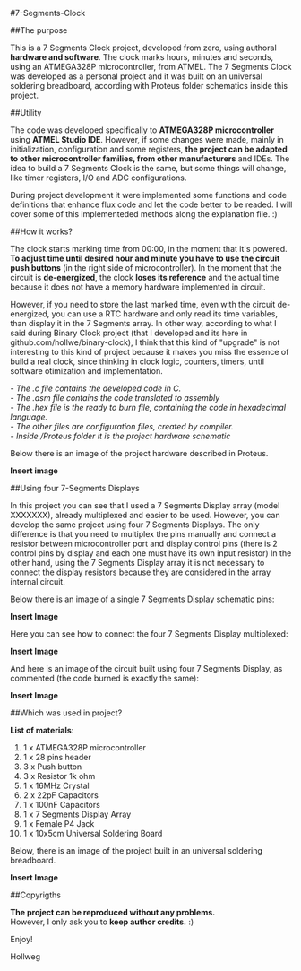 #7-Segments-Clock

##The purpose

This is a 7 Segments Clock project, developed from zero, using authoral **hardware and software**. The clock marks hours, minutes and seconds, using an ATMEGA328P microcontroller, from ATMEL. The 7 Segments Clock was developed as a personal project and it was built on an universal soldering breadboard, according with Proteus folder schematics inside this project.

##Utility

The code was developed specifically to **ATMEGA328P microcontroller** using **ATMEL Studio IDE**. However, if some changes were made, mainly in initialization, configuration and some registers, **the project can be adapted to other microcontroller families, from other manufacturers** and IDEs. The idea to build a 7 Segments Clock is the same, but some things will change, like timer registers, I/O and ADC configurations.

During project development it were implemented some functions and code definitions that enhance flux code and let the code better to be readed. I will cover some of this implementeded methods along the explanation file. :)

##How it works?

The clock starts marking time from 00:00, in the moment that it's powered. **To adjust time until desired hour and minute you have to use the circuit push buttons** (in the right side of microcontroller). In the moment that the circuit is **de-energized**, the clock **loses its reference** and the actual time because it does not have a memory hardware implemented in circuit.

However, if you need to store the last marked time, even with the circuit de-energized, you can use a RTC hardware and only read its time variables, than display it in the 7 Segments array. In other way, according to what I said during Binary Clock project (that I developed and its here in github.com/hollwe/binary-clock), I think that this kind of "upgrade" is not interesting to this kind of project because it makes you miss the essence of build a real clock, since thinking in clock logic, counters, timers, until software otimization and implementation.

*- The .c file contains the developed code in C.* </br>
*- The .asm file contains the code translated to assembly* </br>
*- The .hex file is the ready to burn file, containing the code in hexadecimal language.* </br>
*- The other files are configuration files, created by compiler.* </br>
*- Inside /Proteus folder it is the project hardware schematic* </br>

Below there is an image of the project hardware described in Proteus. 

**Insert image**

##Using four 7-Segments Displays

In this project you can see that I used a 7 Segments Display array (model XXXXXXX), already multiplexed and easier to be used.
However, you can develop the same project using four 7 Segments Displays. 
The only difference is that you need to multiplex the pins manually and connect a resistor between microcontroller port and display control pins (there is 2 control pins by display and each one must have its own input resistor)
In the other hand, using the 7 Segments Display array it is not necessary to connect the display resistors because they are considered in the array internal circuit.

Below there is an image of a single 7 Segments Display schematic pins:

**Insert Image**

Here you can see how to connect the four 7 Segments Display multiplexed:

**Insert Image**

And here is an image of the circuit built using four 7 Segments Display, as commented (the code burned is exactly the same):

**Insert Image**

##Which was used in project?

**List of materials**:

1. 1 x ATMEGA328P microcontroller <br>
2. 1 x 28 pins header</br>
3. 3 x Push button </br>
4. 3 x Resistor 1k ohm </br>
5. 1 x 16MHz Crystal  </br>
6. 2 x 22pF Capacitors </br>
7. 1 x 100nF Capacitors </br>
8. 1 x 7 Segments Display Array </br>
9. 1 x Female P4 Jack </br>
10. 1 x 10x5cm Universal Soldering Board </br>

Below, there is an image of the project built in an universal soldering breadboard.

**Insert Image**

##Copyrigths

**The project can be reproduced without any problems.** </br>
However, I only ask you to **keep author credits.** :)


Enjoy!

Hollweg


